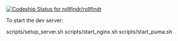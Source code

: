 [ ![Codeship Status for rollfindr/rollfindr](https://www.codeship.io/projects/18ba74e0-2808-0132-60d4-0ef31da13e21/status)](https://www.codeship.io/projects/37888)


To start the dev server:

scripts/setup_server.sh
scripts/start_nginx.sh
scripts/start_puma.sh
